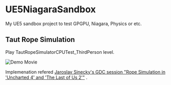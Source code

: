 # UE5NiagaraSandbox
My UE5 sandbox project to test GPGPU, Niagara, Physics or etc. 

## Taut Rope Simulation
Play TautRopeSimulatorCPUTest_ThirdPerson level.

![Demo Movie](TautRopeSimulatorCPUThirdPerson.gif)

Implemenation refered [Jaroslav Sinecky's GDC session "Rope Simulation in 'Uncharted 4' and 'The Last of Us 2'"](https://www.gdcvault.com/play/1027351/Rope-Simulation-in-Uncharted-4) .
